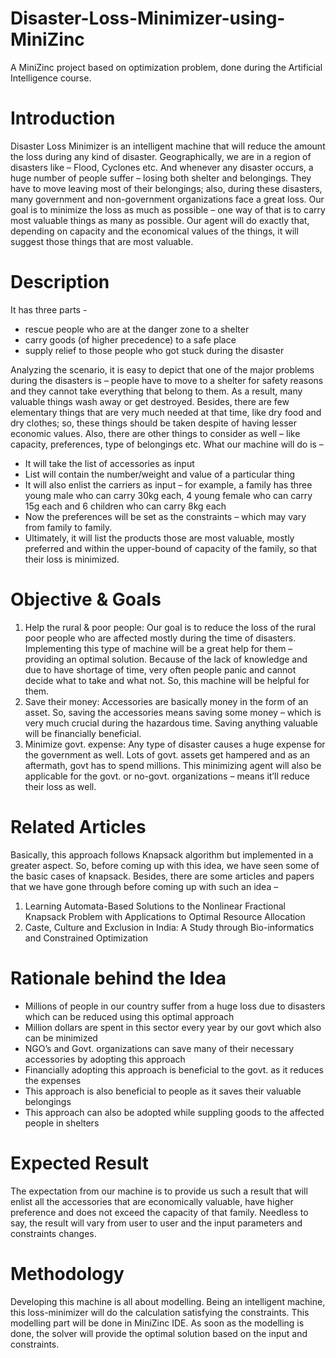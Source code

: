 # Disaster-Loss-Minimizer-using-MiniZinc
A MiniZinc project based on optimization problem, done during the Artificial Intelligence course.

# Introduction
Disaster Loss Minimizer is an intelligent machine that will reduce the amount the loss during any kind of disaster. Geographically, we are in a region of disasters like – Flood, Cyclones etc. And whenever any disaster occurs, a huge number of people suffer – losing both shelter and belongings. They have to move leaving most of their belongings; also, during these disasters, many government and non-government organizations face a great loss. Our goal is to minimize the loss as much as possible – one way of that is to carry most valuable things as many as possible. Our agent will do exactly that, depending on capacity and the economical values of the things, it will suggest those things that are most valuable.

# Description
It has three parts - 
- rescue people who are at the danger zone to a shelter
- carry goods (of higher precedence) to a safe place
- supply relief to those people who got stuck during the disaster

Analyzing the scenario, it is easy to depict that one of the major problems during the disasters is – people have to move to a shelter for safety reasons and they cannot take
everything that belong to them. As a result, many valuable things wash away or get destroyed. Besides, there are few elementary things that are very much needed at that
time, like dry food and dry clothes; so, these things should be taken despite of having lesser economic values. Also, there are other things to consider as well – like capacity, preferences, type of belongings etc. What our machine will do is –
- It will take the list of accessories as input
- List will contain the number/weight and value of a particular thing
- It will also enlist the carriers as input – for example, a family has three young male who can carry 30kg each, 4 young female who can carry 15g each and 6 children who can carry 8kg each
- Now the preferences will be set as the constraints – which may vary from family to family.
- Ultimately, it will list the products those are most valuable, mostly preferred and within the upper-bound of capacity of the family, so that their loss is minimized.

# Objective & Goals
1. Help the rural & poor people: Our goal is to reduce the loss of the rural poor people who are affected mostly during the time of disasters. Implementing this type of
machine will be a great help for them – providing an optimal solution. Because of the lack of knowledge and due to have shortage of time, very often people panic and
cannot decide what to take and what not. So, this machine will be helpful for them. 
2. Save their money: Accessories are basically money in the form of an asset. So, saving the accessories means saving some money – which is very much crucial during the hazardous time. Saving anything valuable will be financially beneficial. 
3. Minimize govt. expense: Any type of disaster causes a huge expense for the government as well. Lots of govt. assets get hampered and as an aftermath, govt has
to spend millions. This minimizing agent will also be applicable for the govt. or no-govt. organizations – means it’ll reduce their loss as well.

# Related Articles 
Basically, this approach follows Knapsack algorithm but implemented in a greater aspect. So, before coming up with this idea, we have seen some of the basic cases of knapsack. Besides, there are some articles and papers that we have gone through before coming up with such an idea – 
1. Learning Automata-Based Solutions to the Nonlinear Fractional Knapsack Problem with Applications to Optimal Resource Allocation
2. Caste, Culture and Exclusion in India: A Study through Bio-informatics and Constrained Optimization

# Rationale behind the Idea
- Millions of people in our country suffer from a huge loss due to disasters which can be reduced using this optimal approach
- Million dollars are spent in this sector every year by our govt which also can be minimized
- NGO’s and Govt. organizations can save many of their necessary accessories by adopting this approach
- Financially adopting this approach is beneficial to the govt. as it reduces the expenses
- This approach is also beneficial to people as it saves their valuable belongings
- This approach can also be adopted while suppling goods to the affected people in shelters

# Expected Result
The expectation from our machine is to provide us such a result that will enlist all the accessories that are economically valuable, have higher preference and does not
exceed the capacity of that family. Needless to say, the result will vary from user to user and the input parameters and constraints changes.

# Methodology
Developing this machine is all about modelling. Being an intelligent machine, this loss-minimizer will do the calculation satisfying the constraints. This modelling part will be done in MiniZinc IDE. As soon as the modelling is done, the solver will provide the optimal solution based on the input and constraints.
